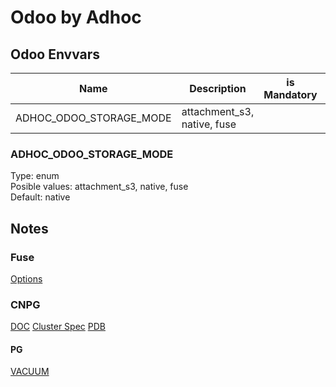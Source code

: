 # Odoo by Adhoc

## Odoo Envvars

| Name | Description | is Mandatory | Default | Related Value |
| --- | --- | --- | --- | --- |
| ADHOC_ODOO_STORAGE_MODE | attachment_s3, native, fuse |  | | storage.location |

### ADHOC_ODOO_STORAGE_MODE

Type: enum  
Posible values: attachment_s3, native, fuse  
Default: native

## Notes

### Fuse

[Options](https://github.com/GoogleCloudPlatform/gcsfuse/blob/master/docs/semantics.md)

### CNPG

[DOC](https://cloudnative-pg.io/documentation/1.27/)
[Cluster Spec](https://cloudnative-pg.io/documentation/1.27/cloudnative-pg.v1/#postgresql-cnpg-io-v1-ClusterSpec)
[PDB](https://cloudnative-pg.io/documentation/1.27/kubernetes_upgrade/#pod-disruption-budgets)

#### PG

[VACUUM](https://www.postgresql.org/docs/16/runtime-config-autovacuum.html)
